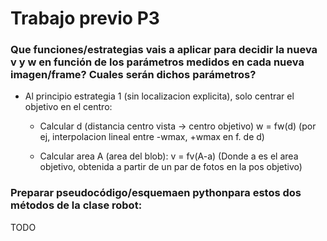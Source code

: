 # Trabajo previo P3

### Que funciones/estrategias vais a aplicar para decidir la nueva v y w en función de los parámetros medidos en cada nueva imagen/frame? Cuales serán dichos parámetros?

- Al principio estrategia 1 (sin localizacion explicita), solo centrar el objetivo en el centro:
  - Calcular d (distancia centro vista -> centro objetivo)
    w = fw(d)
    (por ej, interpolacion lineal entre -wmax, +wmax en f. de d)

  - Calcular area A (area del blob):
    v = fv(A-a)
    (Donde a es el area objetivo, obtenida a partir de un par de fotos en la pos objetivo)


### Preparar pseudocódigo/esquemaen pythonpara estos dos métodos de la clase robot:

TODO
